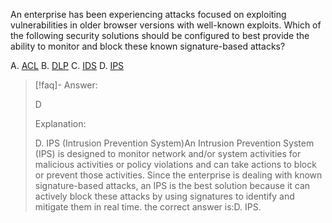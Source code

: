 
An enterprise has been experiencing attacks focused on exploiting vulnerabilities in older browser versions with well-known exploits. Which of the following security solutions should be configured to best provide the ability to monitor and block these known signature-based attacks? 

A. [ACL](../../../Glossary/ACL.md) 
B. [DLP](../../../Glossary/DLP.md)
C. [IDS](../../../Glossary/IDS.md)
D. [IPS](../../../Glossary/IPS.md)

> [!faq]- Answer: 
> 
> D
> 
> Explanation:
> 
> D. IPS (Intrusion Prevention System)An Intrusion Prevention System (IPS) is designed to monitor network and/or system activities for malicious activities or policy violations and can take actions to block or prevent those activities. Since the enterprise is dealing with known signature-based attacks, an IPS is the best solution because it can actively block these attacks by using signatures to identify and mitigate them in real time. the correct answer is:D. IPS.

